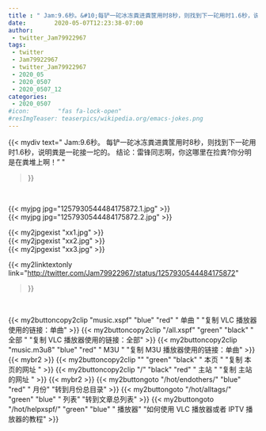 ```yaml
---
title : " Jam:9.6秒。&#10;每铲一砣冰冻粪进粪筐用时8秒，则找到下一砣用时1.6秒，说明粪是一砣接一坨的。&#10;&#10;结论：雷锋同志啊，你这哪里在捡粪?你分明是在粪堆上啊！”  "
date:        2020-05-07T12:23:38-07:00
author:
 - twitter_Jam79922967
tags:
 - twitter
 - Jam79922967
 - twitter_Jam79922967
 - 2020_05
 - 2020_0507
 - 2020_0507_12
categories:
 - 2020_0507
#icon:        "fas fa-lock-open"
#resImgTeaser: teaserpics/wikipedia.org/emacs-jokes.png
---
```


{{< mydiv text=" Jam:9.6秒。&#10;每铲一砣冰冻粪进粪筐用时8秒，则找到下一砣用时1.6秒，说明粪是一砣接一坨的。&#10;&#10;结论：雷锋同志啊，你这哪里在捡粪?你分明是在粪堆上啊！”  "
>}}
<br>


 {{< myjpg jpg="1257930544484175872.1.jpg" >}}<br>  {{< myjpg jpg="1257930544484175872.2.jpg" >}}<br> 

{{< my2jpgexist "xx1.jpg" >}}<br>
{{< my2jpgexist "xx2.jpg" >}}<br>
{{< my2jpgexist "xx3.jpg" >}}<br>


{{< my2linktextonly link="http://twitter.com/Jam79922967/status/1257930544484175872"
>}}


<br>

{{< my2buttoncopy2clip "music.xspf"        "blue"   "red"    " 单曲 "  "复制 VLC 播放器使用的链接：单曲" >}} {{< my2buttoncopy2clip "/all.xspf"         "green"  "black"  " 全部 "  "复制 VLC 播放器使用的链接：全部" >}} {{< my2buttoncopy2clip "music.m3u8"        "blue"   "red"    " M3U  "    "复制 M3U 播放器使用的链接：单曲" >}} {{< mybr2 >}} {{< my2buttoncopy2clip ""                  "green"  "black"  " 本页 "    "复制 本页的网址 " >}} {{< my2buttoncopy2clip "/"                 "black"  "red"    " 主站 "    "复制 主站的网址 " >}} {{< mybr2 >}} {{< my2buttongoto      "/hot/endothers/"   "blue"   "red"    " 月份"   "转到月份总目录" >}} {{< my2buttongoto      "/hot/alltags/"     "green"  "blue"   " 列表"   "转到文章总列表" >}} {{< my2buttongoto      "/hot/helpxspf/"    "green"  "blue"   " 播放器" "如何使用 VLC 播放器或者 IPTV 播放器的教程" >}} 
